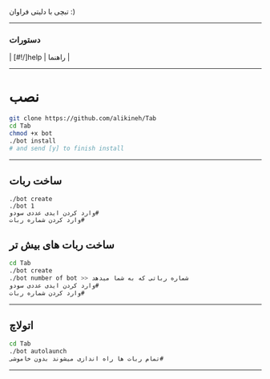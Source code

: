 تبچی با دلیتی فراوان :)


* * *

### دستورات


| [#!/]help | راهنما  |


* * *

# نصب

```sh
git clone https://github.com/alikineh/Tab
cd Tab
chmod +x bot
./bot install
# and send [y] to finish install
```
* * *
## ساخت ربات
```
./bot create
./bot 1
وارد کردن ایدی عددی سودو#
وارد کردن شماره ربات#
```
## ساخت ربات های بیش تر

```sh
cd Tab
./bot create
./bot number of bot >> شماره رباتی که به شما میدهد
وارد کردن ایدی عددی سودو#
وارد کردن شماره ربات#
```
* * *
## اتولاچ
```sh
cd Tab
./bot autolaunch
تمام ربات ها راه اندازی میشوند بدون خاموشی#
```
***
